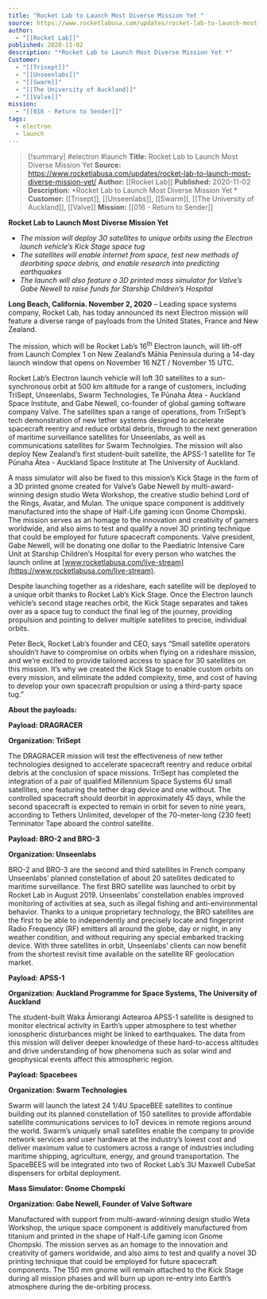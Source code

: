 ```yaml
---
title: "Rocket Lab to Launch Most Diverse Mission Yet "
source: https://www.rocketlabusa.com/updates/rocket-lab-to-launch-most-diverse-mission-yet/
author:
  - "[[Rocket Lab]]"
published: 2020-11-02
description: "*Rocket Lab to Launch Most Diverse Mission Yet *"
Customer:
  - "[[Trisept]]"
  - "[[Unseenlabs]]"
  - "[[Swarm]]"
  - "[[The University of Auckland]]"
  - "[[Valve]]"
mission:
  - "[[016 - Return to Sender]]"
tags:
  - electron
  - launch
---
```

>[!summary]
#electron #launch
**Title:** Rocket Lab to Launch Most Diverse Mission Yet 
**Source:** https://www.rocketlabusa.com/updates/rocket-lab-to-launch-most-diverse-mission-yet/
**Author:** [[Rocket Lab]]
**Published:** 2020-11-02
**Description:** *Rocket Lab to Launch Most Diverse Mission Yet *
**Customer:** [[Trisept]], [[Unseenlabs]], [[Swarm]], [[The University of Auckland]], [[Valve]]
**Mission:** [[016 - Return to Sender]]

**Rocket Lab to Launch Most Diverse Mission Yet** 

- *The mission will deploy 30 satellites to unique orbits using the Electron launch vehicle’s Kick Stage space tug*
- *The satellites will enable internet from space, test new methods of deorbiting space debris, and enable research into predicting earthquakes*
- *The launch will also feature a 3D printed mass simulator for Valve’s Gabe Newell to raise funds for Starship Children’s Hospital*

**Long Beach, California. November 2, 2020** – Leading space systems company, Rocket Lab, has today announced its next Electron mission will feature a diverse range of payloads from the United States, France and New Zealand.

The mission, which will be Rocket Lab’s 16<sup>th</sup> Electron launch, will lift-off from Launch Complex 1 on New Zealand’s Māhia Peninsula during a 14-day launch window that opens on November 16 NZT / November 15 UTC. 

Rocket Lab’s Electron launch vehicle will loft 30 satellites to a sun-synchronous orbit at 500 km altitude for a range of customers, including TriSept, Unseenlabs, Swarm Technologies, Te Pūnaha Ātea - Auckland Space Institute, and Gabe Newell, co-founder of global gaming software company Valve. The satellites span a range of operations, from TriSept’s tech demonstration of new tether systems designed to accelerate spacecraft reentry and reduce orbital debris, through to the next generation of maritime surveillance satellites for Unseenlabs, as well as communications satellites for Swarm Technolgies. The mission will also deploy New Zealand’s first student-built satellite, the APSS-1 satellite for Te Pūnaha Ātea - Auckland Space Institute at The University of Auckland.

A mass simulator will also be fixed to this mission’s Kick Stage in the form of a 3D printed gnome created for Valve’s Gabe Newell by multi-award-winning design studio Weta Workshop, the creative studio behind Lord of the Rings, Avatar, and Mulan. The unique space component is additively manufactured into the shape of Half-Life gaming icon Gnome Chompski. The mission serves as an homage to the innovation and creativity of gamers worldwide, and also aims to test and qualify a novel 3D printing technique that could be employed for future spacecraft components. Valve president, Gabe Newell, will be donating one dollar to the Paediatric Intensive Care Unit at Starship Children’s Hospital for every person who watches the launch online at [www.rocketlabusa.com/live-stream](https://www.rocketlabusa.com/live-stream).

Despite launching together as a rideshare, each satellite will be deployed to a unique orbit thanks to Rocket Lab’s Kick Stage. Once the Electron launch vehicle’s second stage reaches orbit, the Kick Stage separates and takes over as a space tug to conduct the final leg of the journey, providing propulsion and pointing to deliver multiple satellites to precise, individual orbits.

Peter Beck, Rocket Lab’s founder and CEO, says “Small satellite operators shouldn’t have to compromise on orbits when flying on a rideshare mission, and we’re excited to provide tailored access to space for 30 satellites on this mission. It’s why we created the Kick Stage to enable custom orbits on every mission, and eliminate the added complexity, time, and cost of having to develop your own spacecraft propulsion or using a third-party space tug.”

**About the payloads:**

**Payload: DRAGRACER**

**Organization: TriSept**

The DRAGRACER mission will test the effectiveness of new tether technologies designed to accelerate spacecraft reentry and reduce orbital debris at the conclusion of space missions. TriSept has completed the integration of a pair of qualified Millennium Space Systems 6U small satellites, one featuring the tether drag device and one without. The controlled spacecraft should deorbit in approximately 45 days, while the second spacecraft is expected to remain in orbit for seven to nine years, according to Tethers Unlimited, developer of the 70-meter-long (230 feet) Terminator Tape aboard the control satellite.

**Payload: BRO-2 and BRO-3**

**Organization: Unseenlabs**

BRO-2 and BRO-3 are the second and third satellites in French company Unseenlabs’ planned constellation of about 20 satellites dedicated to maritime surveillance. The first BRO satellite was launched to orbit by Rocket Lab in August 2019. Unseenlabs’ constellation enables improved monitoring of activities at sea, such as illegal fishing and anti-environmental behavior. Thanks to a unique proprietary technology, the BRO satellites are the first to be able to independently and precisely locate and fingerprint Radio Frequency (RF) emitters all around the globe, day or night, in any weather condition, and without requiring any special embarked tracking device. With three satellites in orbit, Unseenlabs’ clients can now benefit from the shortest revisit time available on the satellite RF geolocation market.

**Payload: APSS-1**

**Organization: Auckland Programme for Space Systems, The University of Auckland**

The student-built Waka Āmiorangi Aotearoa APSS-1 satellite is designed to monitor electrical activity in Earth’s upper atmosphere to test whether ionospheric disturbances might be linked to earthquakes. The data from this mission will deliver deeper knowledge of these hard-to-access altitudes and drive understanding of how phenomena such as solar wind and geophysical events affect this atmospheric region.

**Payload: Spacebees**

**Organization: Swarm Technologies**

Swarm will launch the latest 24 1/4U SpaceBEE satellites to continue building out its planned constellation of 150 satellites to provide affordable satellite communications services to IoT devices in remote regions around the world. Swarm’s uniquely small satellites enable the company to provide network services and user hardware at the industry’s lowest cost and deliver maximum value to customers across a range of industries including maritime shipping, agriculture, energy, and ground transportation. The SpaceBEES will be integrated into two of Rocket Lab’s 3U Maxwell CubeSat dispensers for orbital deployment.

**Mass Simulator: Gnome Chompski**

**Organization: Gabe Newell, Founder of Valve Software**

Manufactured with support from multi-award-winning design studio Weta Workshop, the unique space component is additively manufactured from titanium and printed in the shape of Half-Life gaming icon Gnome Chompski. The mission serves as an homage to the innovation and creativity of gamers worldwide, and also aims to test and qualify a novel 3D printing technique that could be employed for future spacecraft components. The 150 mm gnome will remain attached to the Kick Stage during all mission phases and will burn up upon re-entry into Earth’s atmosphere during the de-orbiting process.